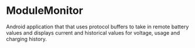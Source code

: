 # ModuleMonitor
Android application that that uses protocol buffers to take in remote battery values and displays current and historical values for voltage, usage and charging history.
